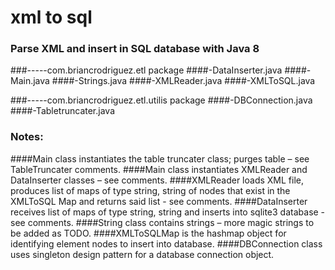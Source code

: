 # xml to sql
### Parse XML and insert in SQL database with Java 8


###-----com.briancrodriguez.etl package
####-DataInserter.java
####-Main.java
####-Strings.java
####-XMLReader.java
####-XMLToSQL.java

###-----com.briancrodriguez.etl.utilis package
####-DBConnection.java
####-Tabletruncater.java

###  Notes:
####Main class instantiates the table truncater class; purges table – see TableTruncater comments.
####Main class instantiates XMLReader and DataInserter classes – see comments.
####XMLReader loads XML file, produces list of maps of type string, string of nodes that exist in the XMLToSQL Map and returns said list - see comments.
####DataInserter receives list of maps of type string, string and inserts into sqlite3 database - see comments.
####String class contains strings – more magic strings to be added as TODO.
####XMLToSQLMap is the hashmap object for identifying element nodes to insert into database.
####DBConnection class uses singleton design pattern for a database connection object.


